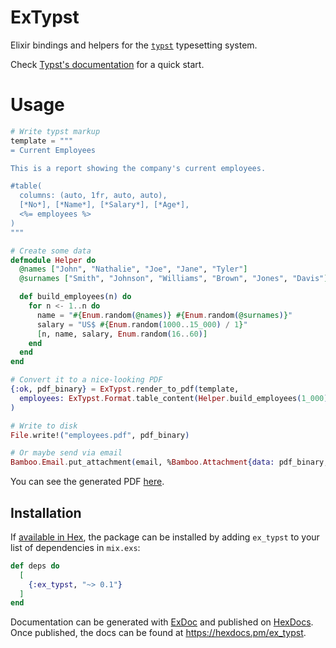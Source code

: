# ExTypst

Elixir bindings and helpers for the [`typst`](https://github.com/typst/typst)
typesetting system.

Check [Typst's documentation](https://typst.app/docs) for a quick start.

# Usage

```elixir 
# Write typst markup
template = """
= Current Employees

This is a report showing the company's current employees.

#table(
  columns: (auto, 1fr, auto, auto),
  [*No*], [*Name*], [*Salary*], [*Age*],
  <%= employees %>
)
"""

# Create some data
defmodule Helper do 
  @names ["John", "Nathalie", "Joe", "Jane", "Tyler"]
  @surnames ["Smith", "Johnson", "Williams", "Brown", "Jones", "Davis"]

  def build_employees(n) do 
    for n <- 1..n do 
      name = "#{Enum.random(@names)} #{Enum.random(@surnames)}"
      salary = "US$ #{Enum.random(1000..15_000) / 1}"
      [n, name, salary, Enum.random(16..60)]
    end
  end
end

# Convert it to a nice-looking PDF
{:ok, pdf_binary} = ExTypst.render_to_pdf(template, 
  employees: ExTypst.Format.table_content(Helper.build_employees(1_000))
)

# Write to disk
File.write!("employees.pdf", pdf_binary)

# Or maybe send via email
Bamboo.Email.put_attachment(email, %Bamboo.Attachment{data: pdf_binary, filename: "employees.pdf"})
```

You can see the generated PDF [here](./examples/employees.pdf).

## Installation

If [available in Hex](https://hex.pm/docs/publish), the package can be installed
by adding `ex_typst` to your list of dependencies in `mix.exs`:

```elixir
def deps do
  [
    {:ex_typst, "~> 0.1"}
  ]
end
```

Documentation can be generated with [ExDoc](https://github.com/elixir-lang/ex_doc)
and published on [HexDocs](https://hexdocs.pm). Once published, the docs can
be found at <https://hexdocs.pm/ex_typst>.

